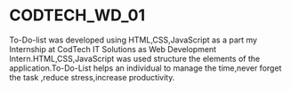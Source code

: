 # CODTECH_WD_01
To-Do-list was developed using HTML,CSS,JavaScript as a part my Internship at CodTech IT Solutions as Web Development Intern.HTML,CSS,JavaScript was used structure the elements of the application.To-Do-List helps an individual to manage the time,never forget the task ,reduce stress,increase productivity.
